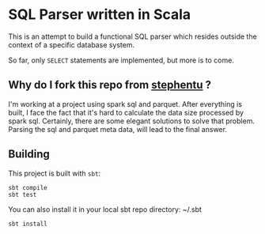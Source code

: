 SQL Parser written in Scala
===========================

This is an attempt to build a functional SQL parser which resides outside
the context of a specific database system.

So far, only `SELECT` statements are implemented, but more is to come.

Why do I fork this repo from [stephentu](https://github.com/stephentu/scala-sql-parser) ?
--------

I'm working at a project using spark sql and parquet. After everything is built, I face the fact that it's hard to calculate the data size processed by spark sql.
Certainly, there are some elegant solutions to solve that problem. Parsing the sql and parquet meta data, will lead to the final answer.

Building
--------

This project is built with `sbt`:

    sbt compile
    sbt test

You can also install it in your local sbt repo directory: ~/.sbt

    sbt install